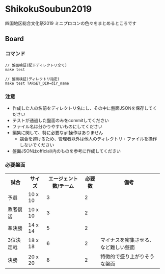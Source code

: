 # ShikokuSoubun2019

四国地区総合文化祭2019 ミニプロコンの色々をまとめるところです

## Board

### コマンド

```
// 盤面検証(配下ディレクトリ全て)
make test

// 盤面検証(ディレクトリ指定)
make test TARGET_DIR=dir_name
```

### 注意

- 作成した人の名前をディレクトリ名にし、その中に盤面JSONを保存してください
- テストが通過した盤面のみをcommitしてください
- ファイル名は分かりやすいものにしてください
- 編集に関して、特に必要なgit操作はありません
    - 競合を避けるため、管理者以外は他人のディレクトリ・ファイルを操作しないでください
- 盤面JSONはofficial/内のものを参考に作成してください

### 必要盤面

<table>
<tr>
<th>試合</th>
<th>サイズ</th>
<th>エージェント数/チーム</th>
<th>必要数</th>
<th>備考</th>
</tr>
<tr>
<td>予選</td>
<td>10 x 10</td>
<td>3</td>
<td>2</td>
<td></td>
</tr>
<tr>
<td>敗者復活</td>
<td>10 x 10</td>
<td>3</td>
<td>2</td>
<td></td>
</tr>
<tr>
<td>準決勝</td>
<td>14 x 14</td>
<td>5</td>
<td>2</td>
<td></td>
</tr>
<tr>
<td>3位決定戦</td>
<td>18 x 18</td>
<td>6</td>
<td>2</td>
<td>マイナスを密集させる、など難しい盤面</td>
</tr>
<tr>
<td>決勝</td>
<td>20 x 20</td>
<td>8</td>
<td>2</td>
<td>特徴的で盛り上がりそうな盤面</td>
</tr>
</table>


